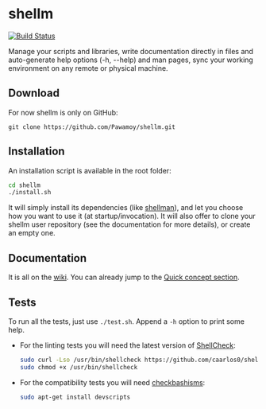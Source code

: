 # shellm

[![Build Status](https://travis-ci.org/Pawamoy/shellm.svg?branch=master)](https://travis-ci.org/Pawamoy/shellm)

Manage your scripts and libraries, write documentation directly in files and
auto-generate help options (-h, --help) and man pages, sync your working
environment on any remote or physical machine.

## Download

For now shellm is only on GitHub:

`git clone https://github.com/Pawamoy/shellm.git`

## Installation

An installation script is available in the root folder:

```bash
cd shellm
./install.sh
```
It will simply install its dependencies
(like [shellman](https://github.com/Pawamoy/shellman)),
and let you choose how you want to use it (at startup/invocation).
It will also offer to clone your shellm user repository (see the documentation
for more details), or create an empty one.

## Documentation

It is all on the [wiki](https://github.com/Pawamoy/shellm/wiki).
You can already jump to the
[Quick concept section](https://github.com/Pawamoy/shellm/wiki#quick-concept).

## Tests

To run all the tests, just use `./test.sh`. Append a `-h` option to print
some help.

- For the linting tests you will need the latest version of
  [ShellCheck](https://github.com/koalaman/shellcheck):

  ```bash
  sudo curl -Lso /usr/bin/shellcheck https://github.com/caarlos0/shellcheck-docker/releases/download/v0.4.4/shellcheck
  sudo chmod +x /usr/bin/shellcheck
  ```

- For the compatibility tests you will need
  [checkbashisms](https://sourceforge.net/projects/checkbaskisms/):

  ```bash
  sudo apt-get install devscripts
  ```
